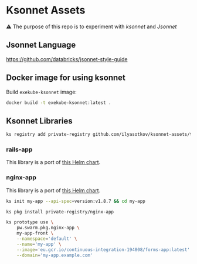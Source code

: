 # Ksonnet Assets

⚠️ The purpose of this repo is to experiment with *ksonnet* and *Jsonnet*

## Jsonnet Language

<https://github.com/databricks/jsonnet-style-guide>

## Docker image for using ksonnet

Build `exekube-ksonnet` image:

```sh
docker build -t exekube-ksonnet:latest .
```

## Ksonnet Libraries

```sh
ks registry add private-registry github.com/ilyasotkov/ksonnet-assets/tree/master/private-registry
```

### rails-app

This library is a port of [this Helm chart](https://github.com/exekube/charts/tree/master/charts/rails-app).

### nginx-app

This library is a port of [this Helm chart](https://github.com/exekube/charts/tree/master/charts/nginx-react).

```sh
ks init my-app --api-spec=version:v1.8.7 && cd my-app
```

```sh
ks pkg install private-registry/nginx-app
```

```sh
ks prototype use \
    pw.swarm.pkg.nginx-app \
    my-app-front \
    --namespace='default' \
    --name='my-app' \
    --image='eu.gcr.io/continuous-integration-194808/forms-app:latest' \
    --domain='my-app.example.com'
```
